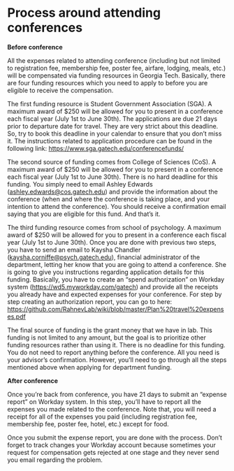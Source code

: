# Process around attending conferences

**Before conference**

All the expenses related to attending conference (including but not limited to registration fee, membership fee, poster fee, airfare, lodging, meals, etc.) will be compensated via funding resources in Georgia Tech. Basically, there are four funding resources which you need to apply to before you are eligible to receive the compensation. 

The first funding resource is Student Government Association (SGA). A maximum award of $250 will be allowed for you to present in a conference each fiscal year (July 1st to June 30th). The applications are due 21 days prior to departure date for travel. They are very strict about this deadline. So, try to book this deadline in your calendar to ensure that you don’t miss it. The instructions related to application procedure can be found in the following link:
https://www.sga.gatech.edu/conferencefunds/

The second source of funding comes from College of Sciences (CoS). A maximum award of $250 will be allowed for you to present in a conference each fiscal year (July 1st to June 30th). There is no hard deadline for this funding. You simply need to email Ashley Edwards (ashley.edwards@cos.gatech.edu) and provide the information about the conference (when and where the conference is taking place, and your intention to attend the conference). You should receive a confirmation email saying that you are eligible for this fund. And that’s it.

The third funding resource comes from school of psychology. A maximum award of $250 will be allowed for you to present in a conference each fiscal year (July 1st to June 30th). Once you are done with previous two steps, you have to send an email to Kaysha Chandler (kaysha.corniffe@psych.gatech.edu), financial administrator of the department, letting her know that you are going to attend a conference. She is going to give you instructions regarding application details for this funding. Basically, you have to create an “spend authorization” on Workday system (https://wd5.myworkday.com/gatech) and provide all the receipts you already have and expected expenses for your conference. For step by step creating an authorization report, you can go to here: https://github.com/RahnevLab/wiki/blob/master/Plan%20travel%20expenses.pdf

The final source of funding is the grant money that we have in lab. This funding is not limited to any amount, but the goal is to prioritize other funding resources rather than using it. There is no deadline for this funding. You do not need to report anything before the conference. All you need is your advisor’s confirmation. However, you’ll need to go through all the steps mentioned above when applying for department funding.

**After conference**

Once you’re back from conference, you have 21 days to submit an “expense report” on Workday system. In this step, you’ll have to report all the expenses you made related to the conference. Note that, you will need a receipt for all of the expenses you paid (including registration fee, membership fee, poster fee, hotel, etc.) except for food. 

Once you submit the expense report, you are done with the process. Don’t forget to track changes your Workday account because sometimes your request for compensation gets rejected at one stage and they never send you email regarding the problem. 
